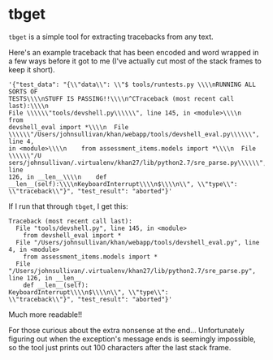 # tbget

`tbget` is a simple tool for extracting tracebacks from any text.

Here's an example traceback that has been encoded and word wrapped in a few ways before it got to me (I've actually cut most of the stack frames to keep it short).

```
'{"test_data": "{\\"data\\": \\"$ tools/runtests.py \\\\nRUNNING ALL SORTS OF
TESTS\\\\nSTUFF IS PASSING!!\\\\n^CTraceback (most recent call last):\\\\n
File \\\\\\"tools/devshell.py\\\\\\", line 145, in <module>\\\\n    from
devshell_eval import *\\\\n  File
\\\\\\"/Users/johnsullivan/khan/webapp/tools/devshell_eval.py\\\\\\", line 4,
in <module>\\\\n    from assessment_items.models import *\\\\n  File \\\\\\"/U
sers/johnsullivan/.virtualenv/khan27/lib/python2.7/sre_parse.py\\\\\\", line
126, in __len__\\\\n    def
__len__(self):\\\\nKeyboardInterrupt\\\\n$\\\\n\\", \\"type\\":
\\"traceback\\"}", "test_result": "aborted"}'
```

If I run that through `tbget`, I get this:

```pytb
Traceback (most recent call last):
  File "tools/devshell.py", line 145, in <module>
    from devshell_eval import *
  File "/Users/johnsullivan/khan/webapp/tools/devshell_eval.py", line 4, in <module>
    from assessment_items.models import *
  File "/Users/johnsullivan/.virtualenv/khan27/lib/python2.7/sre_parse.py", line 126, in __len__
    def __len__(self):
KeyboardInterrupt\\\\n$\\\\n\\", \\"type\\":
\\"traceback\\"}", "test_result": "aborted"}'
```

Much more readable!!

For those curious about the extra nonsense at the end... Unfortunately figuring out when the exception's message ends is seemingly impossible, so the tool just prints out 100 characters after the last stack frame.
